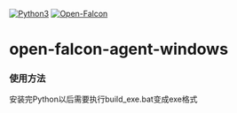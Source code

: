 [![Python3](https://img.shields.io/badge/Python-3.8.3-blue.svg?style=popout&)](https://www.python.org/)
[![Open-Falcon](https://img.shields.io/badge/OpenFalcon-v0.3-orange.svg?style=popout)](http://www.open-falcon.com/)

# open-falcon-agent-windows


### 使用方法
安装完Python以后需要执行build_exe.bat变成exe格式
